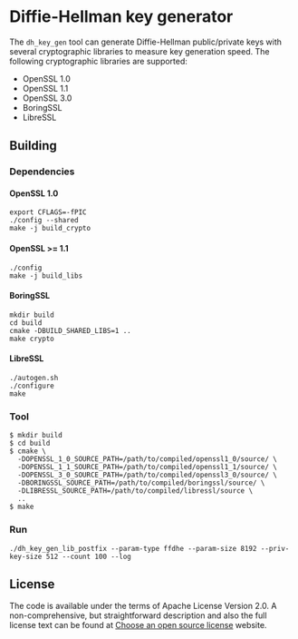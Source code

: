 # Diffie-Hellman key generator

The `dh_key_gen` tool can generate Diffie-Hellman public/private keys with several
cryptographic libraries to measure key generation speed. The following
cryptographic libraries are supported:

* OpenSSL 1.0
* OpenSSL 1.1
* OpenSSL 3.0
* BoringSSL
* LibreSSL

## Building

### Dependencies

#### OpenSSL 1.0

```
export CFLAGS=-fPIC
./config --shared
make -j build_crypto
```

#### OpenSSL >= 1.1

```
./config
make -j build_libs
```

#### BoringSSL

```
mkdir build
cd build
cmake -DBUILD_SHARED_LIBS=1 ..
make crypto
```

#### LibreSSL

```
./autogen.sh
./configure
make
```

### Tool

```
$ mkdir build
$ cd build
$ cmake \
  -DOPENSSL_1_0_SOURCE_PATH=/path/to/compiled/openssl1_0/source/ \
  -DOPENSSL_1_1_SOURCE_PATH=/path/to/compiled/openssl1_1/source/ \
  -DOPENSSL_3_0_SOURCE_PATH=/path/to/compiled/openssl3_0/source/ \
  -DBORINGSSL_SOURCE_PATH=/path/to/compiled/boringssl/source/ \
  -DLIBRESSL_SOURCE_PATH=/path/to/compiled/libressl/source \
  ..
$ make
```

### Run

```
./dh_key_gen_lib_postfix --param-type ffdhe --param-size 8192 --priv-key-size 512 --count 100 --log
```

## License

The code is available under the terms of Apache License Version 2.0.
A non-comprehensive, but straightforward description and also the full license text can be found at
[Choose an open source license](https://choosealicense.com/licenses/apache-2.0/) website.
